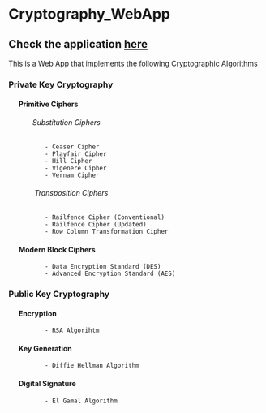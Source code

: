 # Cryptography_WebApp

## Check the application [here](https://cipherlock.vercel.app/)

This is a Web App that implements the following Cryptographic Algorithms

### Private Key Cryptography
####  &nbsp;&nbsp;&nbsp;&nbsp;&nbsp;&nbsp;Primitive Ciphers
######  &nbsp;&nbsp;&nbsp;&nbsp;&nbsp;&nbsp;&nbsp;&nbsp;&nbsp;&nbsp;&nbsp;&nbsp;Substitution Ciphers
```
          - Ceaser Cipher
          - Playfair Cipher
          - Hill Cipher
          - Vigenere Cipher
          - Vernam Cipher
```
###### &nbsp;&nbsp;&nbsp;&nbsp;&nbsp;&nbsp;&nbsp;&nbsp;&nbsp;&nbsp;&nbsp;&nbsp; Transposition Ciphers
```
          - Railfence Cipher (Conventional)
          - Railfence Cipher (Updated)
          - Row Column Transformation Cipher
```

#### &nbsp;&nbsp;&nbsp;&nbsp;&nbsp;&nbsp;Modern Block Ciphers
```
          - Data Encryption Standard (DES)
          - Advanced Encryption Standard (AES)
```


### Public Key Cryptography
#### &nbsp;&nbsp;&nbsp;&nbsp;&nbsp;&nbsp;Encryption
```
          - RSA Algorihtm
```
#### &nbsp;&nbsp;&nbsp;&nbsp;&nbsp;&nbsp;Key Generation
```
          - Diffie Hellman Algorithm
```
#### &nbsp;&nbsp;&nbsp;&nbsp;&nbsp;&nbsp;Digital Signature
```
          - El Gamal Algorithm
```
